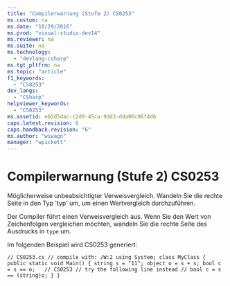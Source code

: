 ```yaml
---
title: "Compilerwarnung (Stufe 2) CS0253"
ms.custom: na
ms.date: "10/29/2016"
ms.prod: "visual-studio-dev14"
ms.reviewer: na
ms.suite: na
ms.technology: 
  - "devlang-csharp"
ms.tgt_pltfrm: na
ms.topic: "article"
f1_keywords: 
  - "CS0253"
dev_langs: 
  - "CSharp"
helpviewer_keywords: 
  - "CS0253"
ms.assetid: e02d5dac-c2d9-45ca-9dd3-dda06c96f4d6
caps.latest.revision: 6
caps.handback.revision: "6"
ms.author: "wiwagn"
manager: "wpickett"
---
```

# Compilerwarnung (Stufe 2) CS0253
Möglicherweise unbeabsichtigter Verweisvergleich. Wandeln Sie die rechte Seite in den Typ 'typ' um, um einen Wertvergleich durchzuführen.  
  
 Der Compiler führt einen Verweisvergleich aus. Wenn Sie den Wert von Zeichenfolgen vergleichen möchten, wandeln Sie die rechte Seite des Ausdrucks in `type` um.  
  
 Im folgenden Beispiel wird CS0253 generiert:  
  
```  
// CS0253.cs // compile with: /W:2 using System; class MyClass { public static void Main() { string s = "11"; object o = s + s; bool c = s == o;   // CS0253 // try the following line instead // bool c = s == (string)o; } }  
```
